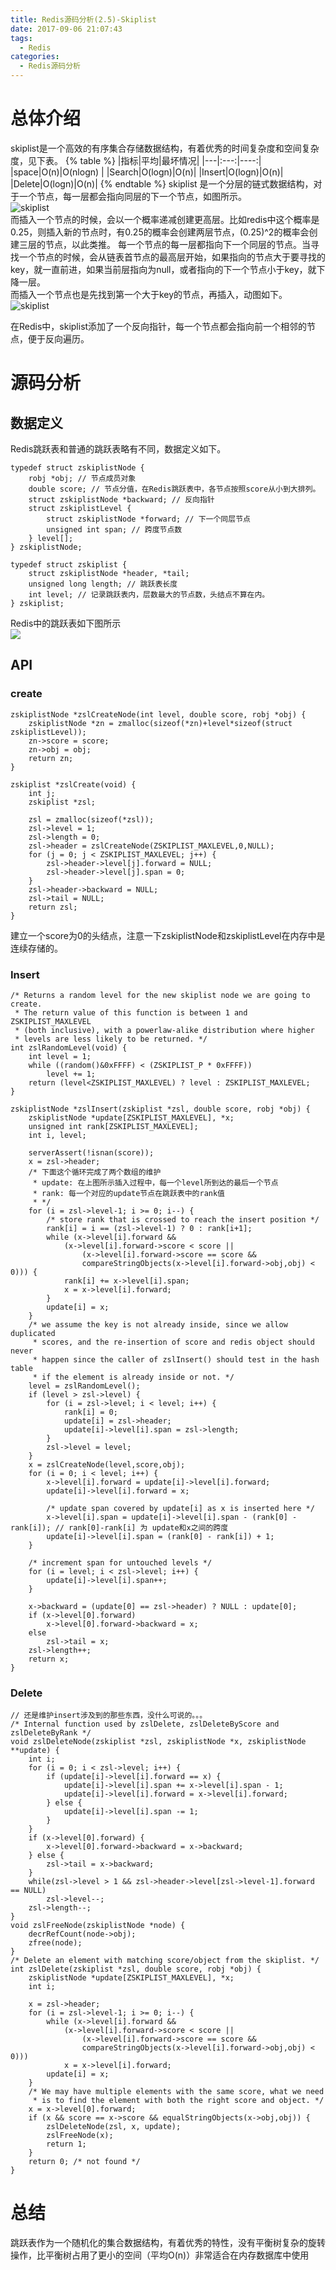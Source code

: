 ```yaml
---
title: Redis源码分析(2.5)-Skiplist
date: 2017-09-06 21:07:43
tags:
  - Redis
categories:
  - Redis源码分析
---
```

# 总体介绍
skiplist是一个高效的有序集合存储数据结构，有着优秀的时间复杂度和空间复杂度，见下表。
{% table %}
|指标|平均|最坏情况|
|---|:---:|----:|
|space|O(n)|O(nlogn) |
|Search|O(logn)|O(n)|
|Insert|O(logn)|O(n)|
|Delete|O(logn)|O(n)|
{% endtable %}
skiplist 是一个分层的链式数据结构，对于一个节点，每一层都会指向同层的下一个节点，如图所示。  
![skiplist](http://iridescent.com.cn/Reference/skiplist.png)  
而插入一个节点的时候，会以一个概率递减创建更高层。比如redis中这个概率是0.25，则插入新的节点时，有0.25的概率会创建两层节点，(0.25)^2的概率会创建三层的节点，以此类推。 
每一个节点的每一层都指向下一个同层的节点。当寻找一个节点的时候，会从链表首节点的最高层开始，如果指向的节点大于要寻找的key，就一直前进，如果当前层指向为null，或者指向的下一个节点小于key，就下降一层。  
而插入一个节点也是先找到第一个大于key的节点，再插入，动图如下。
![skiplist](http://iridescent.com.cn/Reference/skiplist_insert.gif)

在Redis中，skiplist添加了一个反向指针，每一个节点都会指向前一个相邻的节点，便于反向遍历。
# 源码分析
## 数据定义
Redis跳跃表和普通的跳跃表略有不同，数据定义如下。
```
typedef struct zskiplistNode {
    robj *obj; // 节点成员对象
    double score; // 节点分值，在Redis跳跃表中，各节点按照score从小到大排列。
    struct zskiplistNode *backward; // 反向指针
    struct zskiplistLevel {
        struct zskiplistNode *forward; // 下一个同层节点
        unsigned int span; // 跨度节点数
    } level[];
} zskiplistNode;

typedef struct zskiplist {
    struct zskiplistNode *header, *tail;
    unsigned long length; // 跳跃表长度
    int level; // 记录跳跃表内，层数最大的节点数，头结点不算在内。
} zskiplist;
```
Redis中的跳跃表如下图所示  
![](https://iridescent.com.cn/Reference/skiplist_redis.png)
## API
### create
```
zskiplistNode *zslCreateNode(int level, double score, robj *obj) {
    zskiplistNode *zn = zmalloc(sizeof(*zn)+level*sizeof(struct zskiplistLevel));
    zn->score = score;
    zn->obj = obj;
    return zn;
}

zskiplist *zslCreate(void) {
    int j;
    zskiplist *zsl;

    zsl = zmalloc(sizeof(*zsl));
    zsl->level = 1;
    zsl->length = 0;
    zsl->header = zslCreateNode(ZSKIPLIST_MAXLEVEL,0,NULL);
    for (j = 0; j < ZSKIPLIST_MAXLEVEL; j++) {
        zsl->header->level[j].forward = NULL;
        zsl->header->level[j].span = 0;
    }
    zsl->header->backward = NULL;
    zsl->tail = NULL;
    return zsl;
}
```
建立一个score为0的头结点，注意一下zskiplistNode和zskiplistLevel在内存中是连续存储的。
### Insert
```
/* Returns a random level for the new skiplist node we are going to create.
 * The return value of this function is between 1 and ZSKIPLIST_MAXLEVEL
 * (both inclusive), with a powerlaw-alike distribution where higher
 * levels are less likely to be returned. */
int zslRandomLevel(void) {
    int level = 1;
    while ((random()&0xFFFF) < (ZSKIPLIST_P * 0xFFFF))
        level += 1;
    return (level<ZSKIPLIST_MAXLEVEL) ? level : ZSKIPLIST_MAXLEVEL;
}

zskiplistNode *zslInsert(zskiplist *zsl, double score, robj *obj) {
    zskiplistNode *update[ZSKIPLIST_MAXLEVEL], *x;
    unsigned int rank[ZSKIPLIST_MAXLEVEL];
    int i, level;

    serverAssert(!isnan(score));
    x = zsl->header;
    /* 下面这个循环完成了两个数组的维护
     * update: 在上图所示插入过程中，每一个level所到达的最后一个节点 
     * rank: 每一个对应的update节点在跳跃表中的rank值
     * */
    for (i = zsl->level-1; i >= 0; i--) {
        /* store rank that is crossed to reach the insert position */
        rank[i] = i == (zsl->level-1) ? 0 : rank[i+1];
        while (x->level[i].forward &&
            (x->level[i].forward->score < score ||
                (x->level[i].forward->score == score &&
                compareStringObjects(x->level[i].forward->obj,obj) < 0))) {
            rank[i] += x->level[i].span;
            x = x->level[i].forward;
        }
        update[i] = x;
    }
    /* we assume the key is not already inside, since we allow duplicated
     * scores, and the re-insertion of score and redis object should never
     * happen since the caller of zslInsert() should test in the hash table
     * if the element is already inside or not. */
    level = zslRandomLevel();
    if (level > zsl->level) {
        for (i = zsl->level; i < level; i++) {
            rank[i] = 0;
            update[i] = zsl->header;
            update[i]->level[i].span = zsl->length;
        }
        zsl->level = level;
    }
    x = zslCreateNode(level,score,obj);
    for (i = 0; i < level; i++) {
        x->level[i].forward = update[i]->level[i].forward;
        update[i]->level[i].forward = x;

        /* update span covered by update[i] as x is inserted here */
        x->level[i].span = update[i]->level[i].span - (rank[0] - rank[i]); // rank[0]-rank[i] 为 update和x之间的跨度
        update[i]->level[i].span = (rank[0] - rank[i]) + 1;
    }

    /* increment span for untouched levels */
    for (i = level; i < zsl->level; i++) {
        update[i]->level[i].span++;
    }

    x->backward = (update[0] == zsl->header) ? NULL : update[0];
    if (x->level[0].forward)
        x->level[0].forward->backward = x;
    else
        zsl->tail = x;
    zsl->length++;
    return x;
}
```
### Delete
```
// 还是维护insert涉及到的那些东西，没什么可说的。。。
/* Internal function used by zslDelete, zslDeleteByScore and zslDeleteByRank */
void zslDeleteNode(zskiplist *zsl, zskiplistNode *x, zskiplistNode **update) {
    int i;
    for (i = 0; i < zsl->level; i++) {
        if (update[i]->level[i].forward == x) {
            update[i]->level[i].span += x->level[i].span - 1;
            update[i]->level[i].forward = x->level[i].forward;
        } else {
            update[i]->level[i].span -= 1;
        }
    }
    if (x->level[0].forward) {
        x->level[0].forward->backward = x->backward;
    } else {
        zsl->tail = x->backward;
    }
    while(zsl->level > 1 && zsl->header->level[zsl->level-1].forward == NULL)
        zsl->level--;
    zsl->length--;
}
void zslFreeNode(zskiplistNode *node) {
    decrRefCount(node->obj);
    zfree(node);
}
/* Delete an element with matching score/object from the skiplist. */
int zslDelete(zskiplist *zsl, double score, robj *obj) {
    zskiplistNode *update[ZSKIPLIST_MAXLEVEL], *x;
    int i;

    x = zsl->header;
    for (i = zsl->level-1; i >= 0; i--) {
        while (x->level[i].forward &&
            (x->level[i].forward->score < score ||
                (x->level[i].forward->score == score &&
                compareStringObjects(x->level[i].forward->obj,obj) < 0)))
            x = x->level[i].forward;
        update[i] = x;
    }
    /* We may have multiple elements with the same score, what we need
     * is to find the element with both the right score and object. */
    x = x->level[0].forward;
    if (x && score == x->score && equalStringObjects(x->obj,obj)) {
        zslDeleteNode(zsl, x, update);
        zslFreeNode(x);
        return 1;
    }
    return 0; /* not found */
}
```
# 总结
跳跃表作为一个随机化的集合数据结构，有着优秀的特性，没有平衡树复杂的旋转操作，比平衡树占用了更小的空间（平均O(n)）非常适合在内存数据库中使用